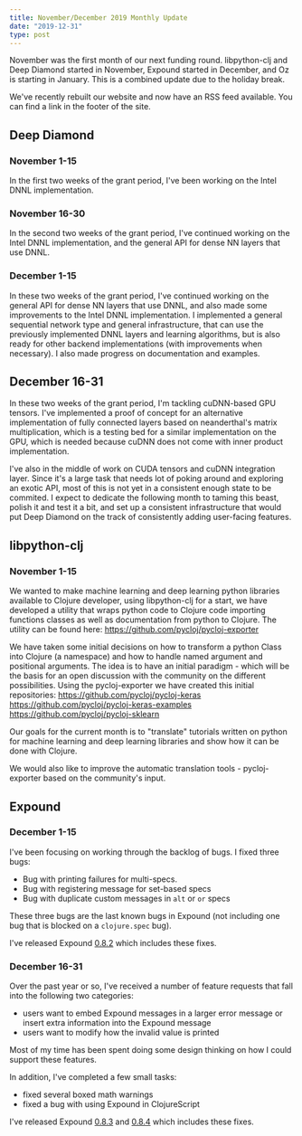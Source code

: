 ```yaml
---
title: November/December 2019 Monthly Update
date: "2019-12-31"
type: post
---
```


November was the first month of our next funding round. libpython-clj and Deep Diamond started in November, Expound started in December, and Oz is starting in January. This is a combined update due to the holiday break.

<!--more-->

We've recently rebuilt our website and now have an RSS feed available. You can find a link in the footer of the site.

## Deep Diamond

### November 1-15

In the first two weeks of the grant period, I've been working on the Intel DNNL implementation.

### November 16-30

In the second two weeks of the grant period, I've continued working on the Intel DNNL implementation, and the general API for dense NN layers that use DNNL.

### December 1-15

In these two weeks of the grant period, I've continued working on
the general API for dense NN layers that use DNNL, and also made some
improvements to the Intel DNNL implementation. I implemented a general
sequential network type and general infrastructure, that can use the
previously implemented DNNL layers and learning algorithms, but is also
ready for other backend implementations (with improvements when necessary).
I also made progress on documentation and examples.

## December 16-31

In these two weeks of the grant period, I'm tackling cuDNN-based GPU tensors.
I've implemented a proof of concept
for an alternative implementation of fully connected layers based on
neanderthal's matrix multiplication, which is a testing bed for
a similar implementation on the GPU, which is needed because
cuDNN does not come with inner product implementation.

I've also in the middle of work on CUDA tensors and cuDNN integration layer.
Since it's a large task that needs lot of poking around and exploring an
exotic API, most of this is not yet in a consistent enough state to be
commited. I expect to dedicate the following month to taming this beast,
polish it and test it a bit, and set up a consistent infrastructure that
would put Deep Diamond on the track of consistently adding user-facing features.

## libpython-clj

### November 1-15

We wanted to make machine learning and deep learning python libraries available to Clojure developer, using libpython-clj
for a start, we have developed a utility that wraps python code to Clojure code importing functions classes as well as documentation from python to Clojure.
The utility can be found here:
https://github.com/pycloj/pycloj-exporter

We have taken some initial decisions on how to transform a python Class into Clojure (a namespace) and how to handle named argument and positional arguments.
The idea is to have an initial paradigm - which will be the basis for an open discussion with the community on the different possibilities.
Using the pycloj-exporter we have created this initial repositories:
https://github.com/pycloj/pycloj-keras
https://github.com/pycloj/pycloj-keras-examples
https://github.com/pycloj/pycloj-sklearn

Our goals for the current month is to "translate" tutorials written on python for machine learning and deep learning libraries and show how it can be done with Clojure.

We would also like to improve the automatic translation tools - pycloj-exporter based on the community's input.

## Expound

### December 1-15

I've been focusing on working through the backlog of bugs. I fixed three bugs:

* Bug with printing failures for multi-specs.
* Bug with registering message for set-based specs
* Bug with duplicate custom messages in `alt` or `or` specs

These three bugs are the last known bugs in Expound (not including one bug that is blocked on a `clojure.spec` bug).

I've released Expound [0.8.2](https://github.com/bhb/expound/blob/master/CHANGELOG.md#082---2019-12-11) which includes these fixes.

### December 16-31

Over the past year or so, I've received a number of feature requests that fall into the following two categories:

* users want to embed Expound messages in a larger error message or insert extra information into the Expound message
* users want to modify how the invalid value is printed

Most of my time has been spent doing some design thinking on how I could support these features.

In addition, I've completed a few small tasks:

* fixed several boxed math warnings
* fixed a bug with using Expound in ClojureScript

I've released Expound [0.8.3](https://github.com/bhb/expound/blob/master/CHANGELOG.md#083---2019-12-29) and [0.8.4](https://github.com/bhb/expound/blob/master/CHANGELOG.md#084---2019-12-31) which includes these fixes.
